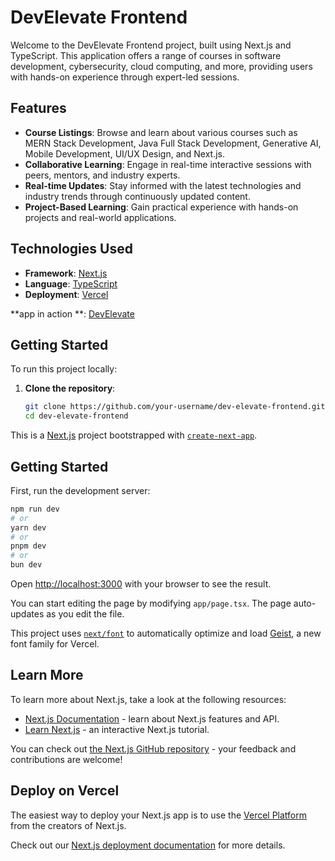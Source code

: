# DevElevate Frontend

Welcome to the DevElevate Frontend project, built using Next.js and TypeScript. This application offers a range of courses in software development, cybersecurity, cloud computing, and more, providing users with hands-on experience through expert-led sessions.

## Features

- **Course Listings**: Browse and learn about various courses such as MERN Stack Development, Java Full Stack Development, Generative AI, Mobile Development, UI/UX Design, and Next.js.
- **Collaborative Learning**: Engage in real-time interactive sessions with peers, mentors, and industry experts.
- **Real-time Updates**: Stay informed with the latest technologies and industry trends through continuously updated content.
- **Project-Based Learning**: Gain practical experience with hands-on projects and real-world applications.

## Technologies Used

- **Framework**: [Next.js](https://nextjs.org/)
- **Language**: [TypeScript](https://www.typescriptlang.org/)
- **Deployment**: [Vercel](https://vercel.com/)


 **app in action **: [DevElevate]([https://vercel.com/](https://dev-elevate-nexjs-frontend.vercel.app/))


## Getting Started

To run this project locally:

1. **Clone the repository**:
   ```bash
   git clone https://github.com/your-username/dev-elevate-frontend.git
   cd dev-elevate-frontend


This is a [Next.js](https://nextjs.org) project bootstrapped with [`create-next-app`](https://nextjs.org/docs/app/api-reference/cli/create-next-app).

## Getting Started

First, run the development server:

```bash
npm run dev
# or
yarn dev
# or
pnpm dev
# or
bun dev
```

Open [http://localhost:3000](http://localhost:3000) with your browser to see the result.

You can start editing the page by modifying `app/page.tsx`. The page auto-updates as you edit the file.

This project uses [`next/font`](https://nextjs.org/docs/app/building-your-application/optimizing/fonts) to automatically optimize and load [Geist](https://vercel.com/font), a new font family for Vercel.

## Learn More

To learn more about Next.js, take a look at the following resources:

- [Next.js Documentation](https://nextjs.org/docs) - learn about Next.js features and API.
- [Learn Next.js](https://nextjs.org/learn) - an interactive Next.js tutorial.

You can check out [the Next.js GitHub repository](https://github.com/vercel/next.js) - your feedback and contributions are welcome!

## Deploy on Vercel

The easiest way to deploy your Next.js app is to use the [Vercel Platform](https://vercel.com/new?utm_medium=default-template&filter=next.js&utm_source=create-next-app&utm_campaign=create-next-app-readme) from the creators of Next.js.

Check out our [Next.js deployment documentation](https://nextjs.org/docs/app/building-your-application/deploying) for more details.
